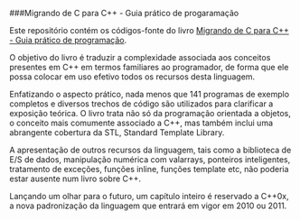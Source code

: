 ﻿###Migrando de C para C++ - Guia prático de progaramação

Este repositório contém os códigos-fonte do livro [Migrando de C para C++ - Guia prático de programação](http://www.lcm.com.br/site/#/livros/detalhesLivro/migrando-de-c-para-c---guia-pratico-de-programacao.html).

O objetivo do livro é traduzir a complexidade associada aos conceitos presentes em C++ em termos familiares ao programador, de forma que ele possa colocar em uso efetivo todos os recursos desta linguagem.

Enfatizando o aspecto prático, nada menos que 141 programas de exemplo completos e diversos trechos de código são utilizados para clarificar a exposição teórica.
O livro trata não só da programação orientada a objetos, o conceito mais comumente associado a C++, mas também inclui uma abrangente cobertura da STL, Standard Template Library.

A apresentação de outros recursos da linguagem, tais como a biblioteca de E/S de dados, manipulação numérica com valarrays, ponteiros inteligentes, tratamento de exceções, funções inline, funções template etc, não poderia estar ausente num livro sobre C++.

Lançando um olhar para o futuro, um capítulo inteiro é reservado a C++0x, a nova padronização da linguagem que entrará em vigor em 2010 ou 2011.
